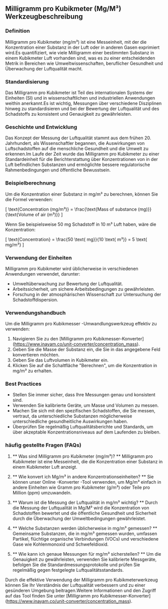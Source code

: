 ## Milligramm pro Kubikmeter (Mg/M³) Werkzeugbeschreibung

### Definition
Milligramm pro Kubikmeter (mg/m³) ist eine Messeinheit, mit der die Konzentration einer Substanz in der Luft oder in anderen Gasen exprimiert wird.Es quantifiziert, wie viele Milligramm einer bestimmten Substanz in einem Kubikmeter Luft vorhanden sind, was es zu einer entscheidenden Metrik in Bereichen wie Umweltwissenschaften, beruflicher Gesundheit und Überwachung der Luftqualität macht.

### Standardisierung
Das Milligramm pro Kubikmeter ist Teil des internationalen Systems der Einheiten (SI) und in wissenschaftlichen und industriellen Anwendungen weithin anerkannt.Es ist wichtig, Messungen über verschiedene Disziplinen hinweg zu standardisieren und bei der Bewertung der Luftqualität und des Schadstoffs zu konsistent und Genauigkeit zu gewährleisten.

### Geschichte und Entwicklung
Das Konzept der Messung der Luftqualität stammt aus dem frühen 20. Jahrhundert, als Wissenschaftler begannen, die Auswirkungen von Luftschadstoffen auf die menschliche Gesundheit und die Umwelt zu erkennen.Im Laufe der Zeit wurde das Milligramm pro Kubikmeter zu einer Standardeinheit für die Berichterstattung über Konzentrationen von in der Luft befindlichen Substanzen und ermöglichte bessere regulatorische Rahmenbedingungen und öffentliche Bewusstsein.

### Beispielberechnung
Um die Konzentration einer Substanz in mg/m³ zu berechnen, können Sie die Formel verwenden:

\[ \text{Concentration (mg/m³)} = \frac{\text{Mass of substance (mg)}}{\text{Volume of air (m³)}} \]

Wenn Sie beispielsweise 50 mg Schadstoff in 10 m³ Luft haben, wäre die Konzentration:

\[ \text{Concentration} = \frac{50 \text{ mg}}{10 \text{ m³}} = 5 \text{ mg/m³} \]

### Verwendung der Einheiten
Milligramm pro Kubikmeter wird üblicherweise in verschiedenen Anwendungen verwendet, darunter:
- Umweltüberwachung zur Bewertung der Luftqualität.
- Arbeitssicherheit, um sichere Arbeitsbedingungen zu gewährleisten.
- Forschung in der atmosphärischen Wissenschaft zur Untersuchung der Schadstoffdispersion.

### Verwendungshandbuch
Um die Milligramm pro Kubikmesser -Umwandlungswerkzeug effektiv zu verwenden:
1. Navigieren Sie zu den [Milligramm pro Kubikmesser-Konverter] (https://www.inayam.co/unit-converter/concentration_mass).
2. Geben Sie die Masse der Substanz ein, die Sie in das angegebene Feld konvertieren möchten.
3. Geben Sie das Luftvolumen in Kubikmeter ein.
4. Klicken Sie auf die Schaltfläche "Berechnen", um die Konzentration in mg/m³ zu erhalten.

### Best Practices
- Stellen Sie immer sicher, dass Ihre Messungen genau und konsistent sind.
- Verwenden Sie kalibrierte Geräte, um Masse und Volumen zu messen.
- Machen Sie sich mit den spezifischen Schadstoffen, die Sie messen, vertraut, da unterschiedliche Substanzen möglicherweise unterschiedliche gesundheitliche Auswirkungen haben.
- Überprüfen Sie regelmäßig Luftqualitätsberichte und Standards, um über akzeptable Konzentrationsniveaus auf dem Laufenden zu bleiben.

### häufig gestellte Fragen (FAQs)

1. ** Was sind Milligramm pro Kubikmeter (mg/m³)? **
Milligramm pro Kubikmeter ist eine Messeinheit, die die Konzentration einer Substanz in einem Kubikmeter Luft anzeigt.

2. ** Wie konvert ich Mg/m³ in andere Konzentrationseinheiten? **
Sie können unser Online -Konverter -Tool verwenden, um Mg/m³ einfach in andere Einheiten wie Gramm pro Kubikmeter (g/m³) oder Teile pro Million (ppm) umzuwandeln.

3. ** Warum ist die Messung der Luftqualität in mg/m³ wichtig? **
Durch die Messung der Luftqualität in Mg/M³ wird die Konzentration von Schadstoffen bewertet und die öffentliche Gesundheit und Sicherheit durch die Überwachung der Umweltbedingungen gewährleistet.

4. ** Welche Substanzen werden üblicherweise in mg/m³ gemessen? **
Gemeinsame Substanzen, die in mg/m³ gemessen wurden, umfassen Partikel, flüchtige organische Verbindungen (VOCs) und verschiedene Gase wie Kohlenmonoxid und Schwefeldioxid.

5. ** Wie kann ich genaue Messungen für mg/m³ sicherstellen? **
Um die Genauigkeit zu gewährleisten, verwenden Sie kalibrierte Messgeräte, befolgen Sie die Standardmessungsprotokolle und prüfen Sie regelmäßig gegen festgelegte Luftqualitätsstandards.

Durch die effektive Verwendung der Milligramm pro Kubikmeterwerkzeug können Sie Ihr Verständnis der Luftqualität verbessern und zu einer gesünderen Umgebung beitragen.Weitere Informationen und den Zugriff auf das Tool finden Sie unter [Milligramm pro Kubikmesser-Konverter] (https://www.inayam.co/unit-converter/concentration_mass).